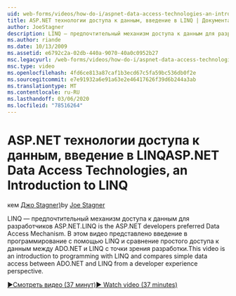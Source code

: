 ```yaml
---
uid: web-forms/videos/how-do-i/aspnet-data-access-technologies-an-introduction-to-linq
title: ASP.NET технологии доступа к данным, введение в LINQ | Документация Майкрософт
author: JoeStagner
description: LINQ — предпочтительный механизм доступа к данным для разработчиков ASP.NET. Это видео знакомит с программированием с помощью LINQ и сравнивает простой доступ к данным бетви...
ms.author: riande
ms.date: 10/13/2009
ms.assetid: e6792c2a-02db-440a-9070-40a0c0952b27
msc.legacyurl: /web-forms/videos/how-do-i/aspnet-data-access-technologies-an-introduction-to-linq
msc.type: video
ms.openlocfilehash: 4fd6ce813a87caf1b3ecd67c5fa59bc536db0f2e
ms.sourcegitcommit: e7e91932a6e91a63e2e46417626f39d6b244a3ab
ms.translationtype: MT
ms.contentlocale: ru-RU
ms.lasthandoff: 03/06/2020
ms.locfileid: "78516264"
---
```

# <a name="aspnet-data-access-technologies-an-introduction-to-linq"></a><span data-ttu-id="7382b-104">ASP.NET технологии доступа к данным, введение в LINQ</span><span class="sxs-lookup"><span data-stu-id="7382b-104">ASP.NET Data Access Technologies, an Introduction to LINQ</span></span>

<span data-ttu-id="7382b-105">кем [Джо Stagner)](https://github.com/JoeStagner)</span><span class="sxs-lookup"><span data-stu-id="7382b-105">by [Joe Stagner](https://github.com/JoeStagner)</span></span>

<span data-ttu-id="7382b-106">LINQ — предпочтительный механизм доступа к данным для разработчиков ASP.NET.</span><span class="sxs-lookup"><span data-stu-id="7382b-106">LINQ is the ASP.NET developers preferred Data Access Mechanism.</span></span> <span data-ttu-id="7382b-107">В этом видео представлено введение в программирование с помощью LINQ и сравнение простого доступа к данным между ADO.NET и LINQ с точки зрения разработки.</span><span class="sxs-lookup"><span data-stu-id="7382b-107">This video is an introduction to programming with LINQ and compares simple data access between ADO.NET and LINQ from a developer experience perspective.</span></span>

[<span data-ttu-id="7382b-108">&#9654;Смотреть видео (37 минут)</span><span class="sxs-lookup"><span data-stu-id="7382b-108">&#9654; Watch video (37 minutes)</span></span>](https://channel9.msdn.com/Blogs/ASP-NET-Site-Videos/aspnet-data-access-technologies-an-introduction-to-linq)
